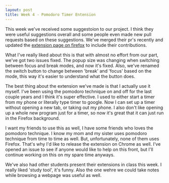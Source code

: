 ```yaml
---
layout: post
title: Week 4 - Pomodoro Timer Entension 
---
```

<!--
Make your blog post for the week
- comment about your group work on the browser extension, did you learn anything about yourself and how you are able to work with others?
- describe your own contributions to your team's efforts of building your browser extension
- comment on new things you learned (tools, features of tools that you were not familiar with, etc) or learned about yourself (skills you realized you have, team work preferences and style, etc.)
- comment on other teams presentations and their projects, did you have any favorites?
-->

This week we've received some suggestoion to our project. I think they were useful suggestions overall and some people even made new pull requests based on these suggestions. We've merged their pr's recently and updated the [extension page on firefox](https://addons.mozilla.org/en-US/firefox/addon/tiktock/) to include their contributions.

What I've really liked about this is that with almost no effort from our part, we've got two issues fixed. The popup size was changing when switching between focus and break modes, and now it's fixed. Also, we've renamed the switch button to change between 'break' and 'focus' based on the mode, this way it's easier to understand what the button does. 

<!--more-->

The best thing about the extension we've made is that I actually use it myself. I've been using the pomodoro technique on and off for the last couple years and I think it's super effective. I used to either start a timer from my phone or literally type timer to google. Now I can set up a timer without opening a new tab, or taking out my phone. I also don't like opening up a whole new program just for a timer, so now it's great that it can just run in the Firefox background. 

I want my friends to use this as well, I have some friends who loves the pomodoro technique. I know my mom and my sister uses pomodoro technique from time to time as well. But, unfortunately, none of them uses Firefox. That's why I'd like to release the extension on Chrome as well. I've opened an issue to see if anyone would like to help on this front, but I'll continue working on this on my spare time anyways.  

We've also had other students present their extensions in class this week. I really liked 'study tool', it's funny. Also the one wehre we could take notes while browsing a webpage was useful as well.
